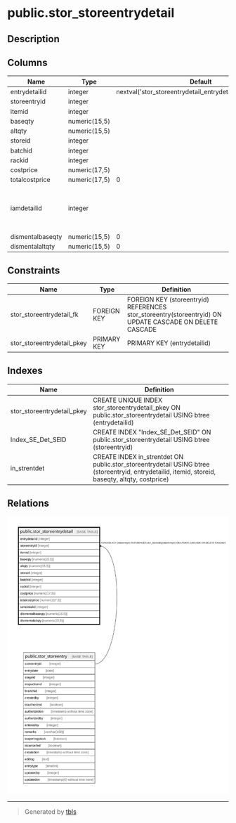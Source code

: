 # public.stor_storeentrydetail

## Description

## Columns

| Name | Type | Default | Nullable | Children | Parents | Comment |
| ---- | ---- | ------- | -------- | -------- | ------- | ------- |
| entrydetailid | integer | nextval('stor_storeentrydetail_entrydetailid_seq'::regclass) | false |  |  |  |
| storeentryid | integer |  | true |  | [public.stor_storeentry](public.stor_storeentry.md) |  |
| itemid | integer |  | true |  |  |  |
| baseqty | numeric(15,5) |  | true |  |  |  |
| altqty | numeric(15,5) |  | true |  |  |  |
| storeid | integer |  | true |  |  |  |
| batchid | integer |  | true |  |  |  |
| rackid | integer |  | true |  |  |  |
| costprice | numeric(17,5) |  | true |  |  |  |
| totalcostprice | numeric(17,5) | 0 | true |  |  |  |
| iamdetailid | integer |  | true |  |  | inspectiondetailid<br><br>invoicedetailid IF entry type is 13 (Trading Excise Opening). |
| dismentalbaseqty | numeric(15,5) | 0 | true |  |  |  |
| dismentalaltqty | numeric(15,5) | 0 | true |  |  |  |

## Constraints

| Name | Type | Definition |
| ---- | ---- | ---------- |
| stor_storeentrydetail_fk | FOREIGN KEY | FOREIGN KEY (storeentryid) REFERENCES stor_storeentry(storeentryid) ON UPDATE CASCADE ON DELETE CASCADE |
| stor_storeentrydetail_pkey | PRIMARY KEY | PRIMARY KEY (entrydetailid) |

## Indexes

| Name | Definition |
| ---- | ---------- |
| stor_storeentrydetail_pkey | CREATE UNIQUE INDEX stor_storeentrydetail_pkey ON public.stor_storeentrydetail USING btree (entrydetailid) |
| Index_SE_Det_SEID | CREATE INDEX "Index_SE_Det_SEID" ON public.stor_storeentrydetail USING btree (storeentryid) |
| in_strentdet | CREATE INDEX in_strentdet ON public.stor_storeentrydetail USING btree (storeentryid, entrydetailid, itemid, storeid, baseqty, altqty, costprice) |

## Relations

![er](public.stor_storeentrydetail.svg)

---

> Generated by [tbls](https://github.com/k1LoW/tbls)
